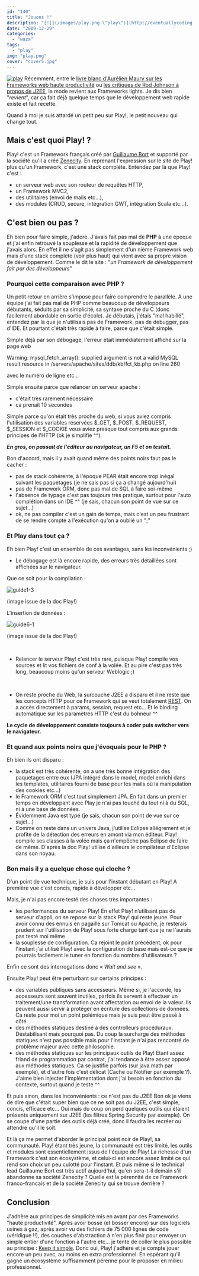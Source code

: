 ```yaml
---
id: "140"
title: "Jouons !"
description: "[![](/images/play.png \"play\")](http://eventuallycoding.com/wp-content/uploads/2011/04/play.png) Récemment, entre le [livre blanc d'Aurélien Maury sur ..."
date: "2009-12-29"
categories: 
  - "waza"
tags: 
  - "play"
img: "play.png"
cover: "cover5.jpg"
---
```


[![](/images/play.png "play")](http://eventuallycoding.com/wp-content/uploads/2011/04/play.png) Récemment, entre le [livre blanc d'Aurélien Maury sur les Frameworks web haute productivité](http://xebia.developpez.com/articles/java/web/ "livre blanc") ou [les critiques de Rod Johnson à propos de J2EE](http://www.infoq.com/presentations/Lessons-Learned-from-Java-EE), la mode revient aux Frameworks lights. Je dis bien "_revient_", car ça fait déjà quelque temps que le développement web rapide existe et fait recette.

Quand à moi je suis attardé un petit peu sur Play!, le petit nouveau qui change tout.

## Mais c'est quoi Play! ?

Play! c'est un Framework français créé par [Guillaume Bort](http://guillaume.bort.fr/ "Guillaume Bort") et supporté par la société qu'il a créé [Zenecity](http://www.zenexity.fr/ "Zenecity"). En reprenant l'expression sur le site de Play! plus qu'un Framework, c'est une stack complète. Entendez par là que Play! c'est :

- un serveur web avec son routeur de requêtes HTTP,
- un Framework MVC2,
- des utilitaires (envoi de mails etc...),
- des modules (CRUD, secure, intégration GWT, intégration Scala etc...).

## C'est bien ou pas ?

Eh bien pour faire simple, j'adore. J'avais fait pas mal de **PHP** à une époque et j'ai enfin retrouvé la souplesse et la rapidité de développement que j'avais alors. En effet il ne s'agit pas simplement d'un nième Framework web mais d'une stack complète (voir plus haut) qui vient avec sa propre vision de développement. Comme le dit le site : "_un Framework de développement fait par des développeurs_"

### Pourquoi cette comparaison avec PHP ?

Un petit retour en arrière s'impose pour faire comprendre le parallèle. A une équipe j'ai fait pas mal de PHP comme beaucoup de développeurs débutants, séduits par sa simplicité, sa syntaxe proche du C (donc facilement abordable en sortie d'école). Je débutais, j'étais "mal habillé", entendez par là que je n'utilisais pas de Framework, pas de debugger, pas d'IDE. Et pourtant c'était très rapide à faire, parce que c'était simple.

Simple déjà par son débogage, l'erreur était immédiatement affiché sur la page web

Warning: mysql\_fetch\_array(): supplied argument is not a valid MySQL result resource in /servers/apache/sites/ddb/kb/fct\_kb.php on line 260

avec le numéro de ligne etc...

Simple ensuite parce que relancer un serveur apache :

- c'était très rarement nécessaire
- ca prenait 10 secondes

Simple parce qu'on était très proche du web, si vous aviez compris l'utilisation des variables réservées $\_GET, $\_POST, $\_REQUEST, $\_SESSION et $\_COOKIE vous aviez presque tout compris aux grands principes de l'HTTP (ok je simplifie ^^).

**_En gros, on passait de l'éditeur au navigateur, un F5 et on testait._**

Bon d'accord, mais il y avait quand même des points noirs faut pas le cacher :

- pas de stack cohérente, à l'époque PEAR était encore trop inégal suivant les paquetages (je ne sais pas si ça a changé aujourd'hui)
- pas de Framework ORM, donc pas mal de SQL à faire soi-même
- l'absence de typage c'est pas toujours très pratique, surtout pour l'auto complétion dans un IDE ^^ (je sais, chacun son point de vue sur ce sujet...)
- ok, ne pas compiler c'est un gain de temps, mais c'est un peu frustrant de se rendre compte à l'exécution qu'on a oublié un ";"

### Et Play dans tout ça ?

Eh bien Play! c'est un ensemble de ces avantages, sans les inconvénients ;)

- Le débogage est là encore rapide, des erreurs très détaillées sont affichées sur le navigateur.

Que ce soit pour la compilation :

![guide1-3](/images/guide1-3.png)

(image issue de la doc Play!)

L'insertion de données :

![guide6-1](/images/guide6-1.png)

(image issue de la doc Play!)

 

- Relancer le serveur Play! c'est très rare, puisque Play! compile vos sources et lit vos fichiers de conf à la volée. Et au pire c'est pas très long, beaucoup moins qu'un serveur Weblogic ;)

 

- On reste proche du Web, la surcouche J2EE a disparu et il ne reste que les concepts HTTP pour ce Framework qui se veut totalement [REST](http://java.sun.com/developer/technicalArticles/WebServices/restful/ "REST"). On a accès directement à params, session, request etc... Et le binding automatique sur les paramètres HTTP c'est du bohneur ^^

**Le cycle de développement consiste toujours à coder puis switcher vers le navigateur.**

### Et quand aux points noirs que j'évoquais pour le PHP ?

Eh bien ils ont disparu :

- la stack est très cohérente, on a une très bonne intégration des paquetages entre eux (JPA intégré dans le model, model enrichi dans les templates, utilitaires fourni de base pour les mails où la manipulation des cookies etc...)
- le Framework ORM c'est tout simplement JPA. En fait dans un premier temps en développant avec Play je n'ai pas touché du tout ni à du SQL, ni à une base de données.
- Évidemment Java est typé (je sais, chacun son point de vue sur ce sujet...)
- Comme on reste dans un univers Java, j'utilise Eclipse allégrement et je profite de la détection des erreurs en amont via mon éditeur. Play! compile ses classes à la volée mais ça n'empêche pas Eclipse de faire de même. D'après la doc Play! utilise d'ailleurs le compilateur d'Eclipse dans son noyau.

### Bon mais il y a quelque chose qui cloche ?

D'un point de vue technique, je suis pour l'instant débutant en Play! A première vue c'est concis, rapide à développer etc...

Mais, je n'ai pas encore testé des choses très importantes :

- les performances du serveur Play! En effet Play! n’utilisant pas de serveur d'appli, on se repose sur la stack Play! qui reste jeune. Pour avoir connu des ennuis en pagaille sur Tomcat ou Apache, je resterais prudent sur l'utilisation de Play! sous forte charge tant que je ne l'aurais pas testé moi même
- la souplesse de configuration. Ca rejoint le point précédent, ok pour l'instant j'ai utilisé Play! avec la configuration de base mais est-ce que je pourrais facilement le tuner en fonction du nombre d'utilisateurs ?

Enfin ce sont des interrogations donc « _Wait and see_ ».

Ensuite Play! peut être perturbant sur certains principes :

- des variables publiques sans accesseurs. Même si, je l'accorde, les accesseurs sont souvent inutiles, parfois ils servent à effectuer un traitement/une transformation avant affectation ou envoi de la valeur. Ils peuvent aussi servir à protéger en écriture des collections de données. Ca reste pour moi un point polémique mais je suis peut être passé à côté.
- des méthodes statiques destiné à des controlleurs procéduraux. Déstabilisant mais pourquoi pas. Du coup la surcharge des méthodes statiques n'est pas possible mais pour l'instant je n'ai pas rencontré de problème majeur avec cette philosophie.
- des méthodes statiques sur les principaux outils de Play! Etant assez friand de programmation par contrat, j'ai tendance à être assez opposé aux méthodes statiques. Ca se justifie parfois (sur java.math par exemple), et d'autre fois c'est délicat (Cache ou Notifier par exemple ?). J'aime bien injecter l'implémentation dont j'ai besoin en fonction du contexte, surtout quand je teste ^^

Et puis sinon, dans les inconvénients : ce n'est pas du J2EE Bon ok je viens de dire que c'était super bien que ce ne soit pas du J2EE, c'est simple, concis, efficace etc... Oui mais du coup on perd quelques outils qui étaient présents uniquement sur J2EE (les filtres Spring Security par exemple). On se coupe d'une partie des outils déjà créé, donc il faudra les recréer ou attendre qu'il le soit.

Et là ça me permet d'aborder le principal point noir de Play!, sa communauté. Play! étant très jeune, la communauté est très limité, les outils et modules sont essentiellement issus de l'équipe de Play! La richesse d'un Framework c'est son écosystème, et celui-ci est encore assez limité ce qui rend son choix un peu culotté pour l'instant. Et puis même si le technical lead Guillaume Bort est très actif aujourd'hui, qu'en sera-t-il demain s'il abandonne sa société Zenecity ? Quelle est la pérennité de ce Framework franco-francais et de la société Zenecity qui se trouve derrière ?

## Conclusion

J'adhère aux principes de simplicité mis en avant par ces Frameworks "haute productivité". Après avoir bossé (et bosser encore) sur des logiciels usines à gaz, après avoir vu des fichiers de 75 000 lignes de code (véridique !!), des couches d'abstraction à n'en plus finir pour envoyer un simple entier d'une fonction à l'autre etc... je tente de coller le plus possible au principe : [Keep it simple](http://fr.wikipedia.org/wiki/Keep_it_Simple,_Stupid "Keep it simple"). Donc oui, Play! j'adhère et je compte jouer encore un peu avec, au moins en extra professionnel. En espérant qu'il gagne un écosystème suffisamment pérenne pour le proposer en milieu professionnel.
